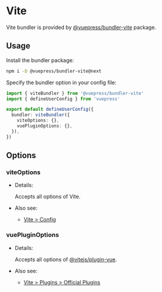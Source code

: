 # Vite

<NpmBadge package="@vuepress/bundler-vite" />

Vite bundler is provided by [@vuepress/bundler-vite](https://www.npmjs.com/package/@vuepress/bundler-vite) package.

## Usage

Install the bundler package:

```bash
npm i -D @vuepress/bundler-vite@next
```

Specify the bundler option in your config file:

```ts title=".vuepress/config.ts"
import { viteBundler } from '@vuepress/bundler-vite'
import { defineUserConfig } from 'vuepress'

export default defineUserConfig({
  bundler: viteBundler({
    viteOptions: {},
    vuePluginOptions: {},
  }),
})
```

## Options

### viteOptions

- Details:

  Accepts all options of Vite.

- Also see:
  - [Vite > Config](https://vite.dev/config/)

### vuePluginOptions

- Details:

  Accepts all options of [@vitejs/plugin-vue](https://www.npmjs.com/package/@vitejs/plugin-vue).

- Also see:
  - [Vite > Plugins > Official Plugins](https://vite.dev/plugins/#vitejs-plugin-vue)
